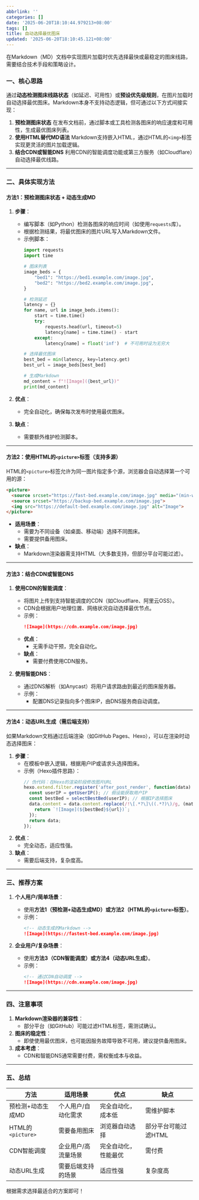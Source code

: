 ```yaml
---
abbrlink: ''
categories: []
date: '2025-06-20T18:10:44.979213+08:00'
tags: []
title: 自动选择最优图床
updated: '2025-06-20T18:10:45.121+08:00'
---
```

在Markdown（MD）文档中实现图片加载时优先选择最快或最稳定的图床线路，需要结合技术手段和策略设计。

<!-- more -->

### **一、核心思路**

通过**动态检测图床线路状态**（如延迟、可用性）或**预设优先级规则**，在图片加载时自动选择最优图床。Markdown本身不支持动态逻辑，但可通过以下方式间接实现：

1. **预检测图床状态**
   在发布文档前，通过脚本或工具检测各图床的响应速度和可用性，生成最优图床列表。
2. **使用HTML替代MD语法**
   Markdown支持嵌入HTML，通过HTML的`<img>`标签实现更灵活的图片加载逻辑。
3. **结合CDN或智能DNS**
   利用CDN的智能调度功能或第三方服务（如Cloudflare）自动选择最优线路。

---

### **二、具体实现方法**

#### **方法1：预检测图床状态 + 动态生成MD**

1. **步骤**：

   - 编写脚本（如Python）检测各图床的响应时间（如使用`requests`库）。
   - 根据检测结果，将最优图床的图片URL写入Markdown文件。
   - 示例脚本：
     ```python
     import requests
     import time

     # 图床列表
     image_beds = {
         "bed1": "https://bed1.example.com/image.jpg",
         "bed2": "https://bed2.example.com/image.jpg",
     }

     # 检测延迟
     latency = {}
     for name, url in image_beds.items():
         start = time.time()
         try:
             requests.head(url, timeout=5)
             latency[name] = time.time() - start
         except:
             latency[name] = float('inf')  # 不可用时设为无穷大

     # 选择最优图床
     best_bed = min(latency, key=latency.get)
     best_url = image_beds[best_bed]

     # 生成Markdown
     md_content = f"![Image]({best_url})"
     print(md_content)
     ```
2. **优点**：

   - 完全自动化，确保每次发布时使用最优图床。
3. **缺点**：

   - 需要额外维护检测脚本。

---

#### **方法2：使用HTML的`<picture>`标签（支持多源）**

HTML的`<picture>`标签允许为同一图片指定多个源，浏览器会自动选择第一个可用的源：

```html
<picture>
  <source srcset="https://fast-bed.example.com/image.jpg" media="(min-width: 800px)">
  <source srcset="https://backup-bed.example.com/image.jpg">
  <img src="https://default-bed.example.com/image.jpg" alt="Image">
</picture>
```

- **适用场景**：
  - 需要为不同设备（如桌面、移动端）选择不同图床。
  - 需要提供备用图床。
- **缺点**：
  - Markdown渲染器需支持HTML（大多数支持，但部分平台可能过滤）。

---

#### **方法3：结合CDN或智能DNS**

1. **使用CDN的智能调度**：

   - 将图片上传到支持智能调度的CDN（如Cloudflare、阿里云OSS）。
   - CDN会根据用户地理位置、网络状况自动选择最优节点。
   - 示例：
     ```markdown
     ![Image](https://cdn.example.com/image.jpg)
     ```
   - **优点**：
     - 无需手动干预，完全自动化。
   - **缺点**：
     - 需要付费使用CDN服务。
2. **使用智能DNS**：

   - 通过DNS解析（如Anycast）将用户请求路由到最近的图床服务器。
   - 示例：
     - 配置DNS记录指向多个图床IP，由DNS服务商自动调度。

---

#### **方法4：动态URL生成（需后端支持）**

如果Markdown文档通过后端渲染（如GitHub Pages、Hexo），可以在渲染时动态选择图床：

1. **步骤**：
   - 在模板中嵌入逻辑，根据用户IP或请求头选择图床。
   - 示例（Hexo插件思路）：
     ```javascript
     // 伪代码：在Hexo的渲染阶段修改图片URL
     hexo.extend.filter.register('after_post_render', function(data) {
       const userIP = getUserIP(); // 假设能获取用户IP
       const bestBed = selectBestBed(userIP); // 根据IP选择图床
       data.content = data.content.replace(/!\[.*?\]\((.*?)\)/g, (match, url) => {
         return `![Image](${bestBed}${url})`;
       });
       return data;
     });
     ```
2. **优点**：
   - 完全动态，适应性强。
3. **缺点**：
   - 需要后端支持，复杂度高。

---

### **三、推荐方案**

1. **个人用户/简单场景**：

   - 使用**方法1（预检测+动态生成MD）**或**方法2（HTML的`<picture>`标签）**。
   - 示例：
     ```markdown
     <!-- 动态生成的Markdown -->
     ![Image](https://fastest-bed.example.com/image.jpg)
     ```
2. **企业用户/复杂场景**：

   - 使用**方法3（CDN智能调度）**或**方法4（动态URL生成）**。
   - 示例：
     ```markdown
     <!-- 通过CDN自动调度 -->
     ![Image](https://cdn.example.com/image.jpg)
     ```

---

### **四、注意事项**

1. **Markdown渲染器的兼容性**：
   - 部分平台（如GitHub）可能过滤HTML标签，需测试确认。
2. **图床的稳定性**：
   - 即使使用最优图床，也可能因服务故障导致不可用，建议提供备用图床。
3. **成本考虑**：
   - CDN和智能DNS通常需要付费，需权衡成本与收益。

---

### **五、总结**


| 方法              | 适用场景            | 优点                 | 缺点                 |
| ----------------- | ------------------- | -------------------- | -------------------- |
| 预检测+动态生成MD | 个人用户/自动化需求 | 完全自动化，成本低   | 需维护脚本           |
| HTML的`<picture>` | 需要备用图床        | 浏览器自动选择       | 部分平台可能过滤HTML |
| CDN智能调度       | 企业用户/高流量场景 | 完全自动化，性能最优 | 需付费               |
| 动态URL生成       | 需要后端支持的场景  | 适应性强             | 复杂度高             |

根据需求选择最适合的方案即可！
